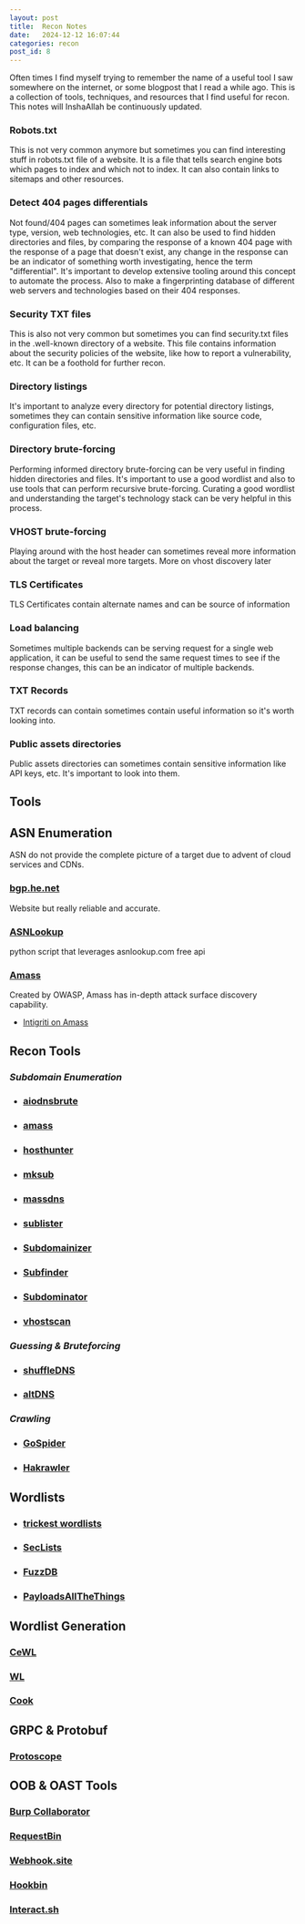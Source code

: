 ```yaml
---
layout: post
title:  Recon Notes
date:   2024-12-12 16:07:44
categories: recon
post_id: 8
---
```


Often times I find myself trying to remember the name of a useful tool I saw somewhere on the internet, or some blogpost that I read a while ago. This is a collection of tools, techniques, and resources that I find useful for recon. This notes will InshaAllah be continuously updated.

### Robots.txt

This is not very common anymore but sometimes you can find interesting stuff in robots.txt file of a website. It is a file that tells search engine bots which pages to index and which not to index. It can also contain links to sitemaps and other resources.

### Detect 404 pages differentials

Not found/404 pages can sometimes leak information about the server type, version, web technologies, etc. It can also be used to find hidden directories and files, by comparing the response of a known 404 page with the response of a page that doesn't exist, any change in the response can be an indicator of something worth investigating, hence the term "differential". It's important to develop extensive tooling around this concept to automate the process. Also to make a fingerprinting database of different web servers and technologies based on their 404 responses.

### Security TXT files

This is also not very common but sometimes you can find security.txt files in the .well-known directory of a website. This file contains information about the security policies of the website, like how to report a vulnerability, etc. It can be a foothold for further recon.

### Directory listings

It's important to analyze every directory for potential directory listings, sometimes they can contain sensitive information like source code, configuration files, etc.

### Directory brute-forcing

Performing informed directory brute-forcing can be very useful in finding hidden directories and files. It's important to use a good wordlist and also to use tools that can perform recursive brute-forcing. Curating a good wordlist and understanding the target's technology stack can be very helpful in this process.

### VHOST brute-forcing

Playing around with the host header can sometimes reveal more information about the target or reveal more targets. More on vhost discovery later

### TLS Certificates

TLS Certificates contain alternate names and can be source of information

### Load balancing

Sometimes multiple backends can be serving request for a single web application, it can be useful to send the same request times to see if the response changes, this can be an indicator of multiple backends.

### TXT Records

TXT records can contain sometimes contain useful information so it's worth looking into.

### Public assets directories

Public assets directories can sometimes contain sensitive information like API keys, etc. It's important to look into them.

## Tools

## **ASN Enumeration**

ASN do not provide the complete picture of a target due to advent of cloud services and CDNs.

### [bgp.he.net](https://bgp.he.net/)

Website but really reliable and accurate.

### [ASNLookup](https://github.com/yassineaboukir/Asnlookup)

python script that leverages asnlookup.com free api

### [Amass](https://github.com/owasp-amass/amass)

Created by OWASP, Amass has in-depth attack surface discovery capability.

- [Intigriti on Amass](https://blog.intigriti.com/hacking-tools/hacker-tools-amass-hunting-for-subdomains)

## **Recon Tools**

### ***Subdomain Enumeration***

- ### [aiodnsbrute](https://github.com/blark/aiodnsbrute)

- ### [amass](https://github.com/owasp-amass/amass)

- ### [hosthunter](https://github.com/SpiderLabs/HostHunter)

- ### [mksub](https://github.com/trickest/mksub)

- ### [massdns](https://github.com/blechschmidt/massdns)

- ### [sublister](https://github.com/aboul3la/Sublist3r)

- ### [Subdomainizer](https://github.com/nsonaniya2010/SubDomainizer)

- ### [Subfinder](https://github.com/projectdiscovery/subfinder)

- ### [Subdominator](https://github.com/RevoltSecurities/Subdominator)

- ### [vhostscan](https://github.com/codingo/VHostScan)

### ***Guessing & Bruteforcing***

- ### [shuffleDNS](https://github.com/projectdiscovery/shuffledns)

- ### [altDNS](https://github.com/infosec-au/altdns)

### ***Crawling***

- ### [GoSpider](https://github.com/jaeles-project/gospider)

- ### [Hakrawler](https://github.com/hakluke/hakrawler)

## **Wordlists**

- ### [trickest wordlists](https://github.com/trickest/wordlists)

- ### [SecLists](https://github.com/danielmiessler/SecLists)

- ### [FuzzDB](https://github.com/fuzzdb-project/fuzzdb)

- ### [PayloadsAllTheThings](https://github.com/swisskyrepo/PayloadsAllTheThings)

## **Wordlist Generation**

### [CeWL](https://github.com/digininja/CeWL)

### [WL](https://github.com/s0md3v/wl)

### [Cook](https://github.com/giteshnxtlvl/cook)

## **GRPC & Protobuf**

### [Protoscope](https://github.com/protocolbuffers/protoscope)

## **OOB & OAST Tools**

### [Burp Collaborator](https://portswigger.net/burp/documentation/collaborator)

### [RequestBin](https://requestbin.com/)

### [Webhook.site](https://webhook.site/)

### [Hookbin](https://hookbin.com/)

### [Interact.sh](https://app.interactsh.com/#/)